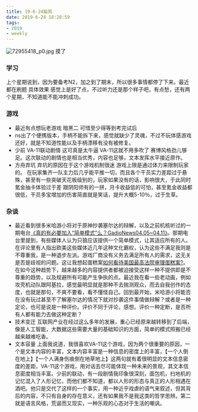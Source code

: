 ```yaml
---
title: 19-6-24每周
date: 2019-6-24 18:28:59
tags: 
- 2019
- weekly
---
```


![72955418_p0.jpg](https://i.loli.net/2019/06/24/5d10b1077464523667.jpg)
摸了
<!-- more-->
### 学习
上个星期说到，因为要备考N2，加之到了期末，所以很多事情都停了下来。最近都在刷题 具体效果 感觉上是好了点，不过听力还是那个样子吧，有点愁，还有两个星期，不知道能不能冲刺成功。

### 游戏
- 最近有点想玩老游戏 暗黑二 可惜至少得等到考完试后
- ns出了个便携版本，手柄不能拆下来，感觉就缺少了灵魂，不过不玩体感游戏还好，就是不知道性能以及手柄漂移有没有被修复。
- 少前 VA-11联动剧情  这可真是太牛逼 VA-11这就不用多吹了 赛博风格劲儿够足。这次联动的剧情也是相当优秀，内容也足够，文本发挥水平接近原作。
- 方舟弃坑 弃坑的原因在于这个游戏机制很迷 游戏上限是通过体力来限制玩家的。 在玩家集齐一队主力后几乎能平推一切，而且各个干员实力差距过于悬殊，甚至有一些突破天花板级别的，玩家如果没有的话，影响很大，于此同时氪金抽卡体验过于差 跟阴阳师有的一拼，月卡收益低的可怕，甚至氪金收益都很低，干员多宝增加的伤害简直就是笑话，提升大概5-10％，过于生草。

### 杂谈
- 最近看到很多米哈游小将对于原神抄袭塞尔达的辩解，以及之前机核听过的一期电台[《真的有必要加入“简单模式”么？GadioNews04.05~04.11》](https://www.gcores.com/radios/108562)。那期电台里提到，有些媒体人认为只狼应该提供一个简单模式，让其适应所有的人。在评论里有人指出欧美这些媒体近几年这种文化霸权，认为这些不满足我则是不尊重我，是一种退步左派。游戏厂商没有义务去满足所有人的需求，这无关是否是歧视的问题。这让我想起蛋糕案[如何看待美国最高法院审理蛋糕案?](https://www.zhihu.com/question/263672974)。在如今这种趋势下，越来越多的内容提供者都被迫接受这样一种不提供即是不尊重的趋势，以及规避所有可能产生争执的点。最近我在看一些老动画，例如攻壳机动队跟阿基拉，感觉最明显就是那种不去揣测观众，而去自我创作的态度，也就是那句，不爽不要看，看不懂怪自己。回到最开始，米哈游小将能否在没有玩过甚至不了解塞尔达的情况下就对抄袭这件事情做辩解？或者是一种定论，也可是说是一种评价。评价不同于评论，感想。评价一种定断，是否所有人都有能力去做这种定断？
- 技术变迁 互联网产业在经过这么多年的发展，重心已经原来越转移到了后端，像是人工智能，大数据这些需要大量的基础知识的方面，简单的模式照搬已经越来越难吃香。
- 文本容量 上面我说道，我很喜欢VA-11这个游戏，因为两个很重要的原因，一个是文本内容的丰富，文本内容丰富是一种信息的密度上的丰富，【一个人倒在地上】【一个人满身伤痕倒在地草地上】这两句就有着很明显的文本信息密度的差距，VA-11这个游戏，用对话去尽可能体现一种未来的景观，其文本信息密度相当丰富。少前的联动，有一段剧情我印象很深刻，面包机，扫地机的记忆混入了人形记忆，而他们都不知道，都以人形的形态与真正的人形相遇在酒吧。他只是交代了这样的一个事实，用一种近乎戏虐的语气来叙述，但其背后的内容，不只有自身的存在意义，还有如果我不是我这类的哲学思辨。第二就是语言风格，荒诞而又现实，一种乐观的心态对于生活的嘲讽。
